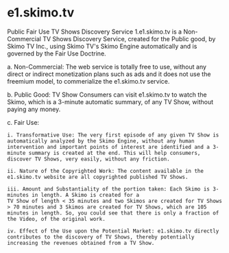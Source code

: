 # e1.skimo.tv
Public Fair Use TV Shows Discovery Service 
1.e1.skimo.tv is a Non-Commercial TV Shows Discovery Service, created for the Public good, by Skimo TV Inc., using Skimo TV's Skimo Engine automatically and is governed by the Fair Use Doctrine.

  a. Non-Commercial: The web service is totally free to use, without any direct or indirect monetization plans such as ads and it does not use the freemium model, to commerialize the e1.skimo.tv service.

  b. Public Good: TV Show Consumers can visit e1.skimo.tv to watch the Skimo, which is a 3-minute automatic summary, of any TV Show, without paying any money.

  c. Fair Use:

    i. Transformative Use: The very first episode of any given TV Show is automatically analyzed by the Skimo Engine, without any human intervention and important points of interest are identified and a 3-minute summary is created at the end. This will help consumers, discover TV Shows, very easily, without any friction. 

    ii. Nature of the Copyrighted Work: The content available in the e1.skimo.tv website are all copyrighted published TV Shows.
    
    iii. Amount and Substantiality of the portion taken: Each Skimo is 3-minutes in length. A Skimo is created for a 
    TV Show of length < 35 minutes and two Skimos are created for TV Shows > 70 minutes and 3 Skimos are created for TV Shows, which are 105 minutes in length. So, you could see that there is only a fraction of the Video, of the original work.
    
    iv. Effect of the Use upon the Potential Market: e1.skimo.tv directly contributes to the discovery of TV Shows, thereby potentially increasing the revenues obtained from a TV Show.
